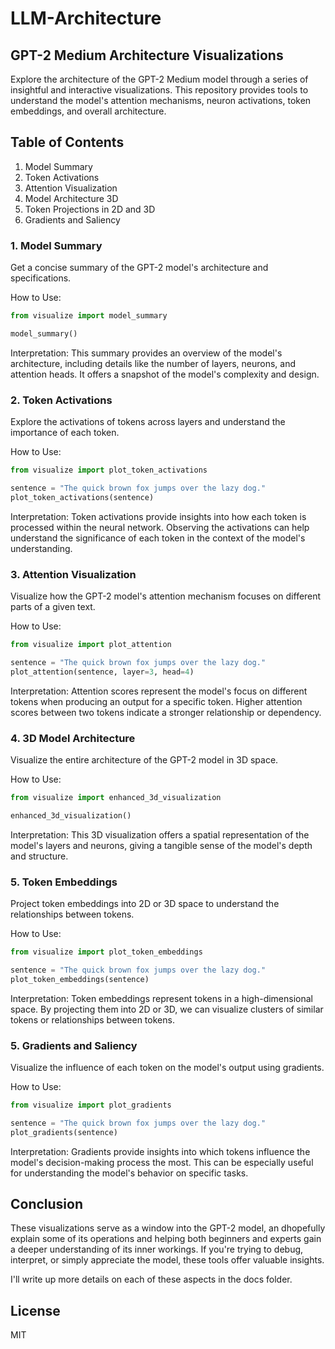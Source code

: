 # LLM-Architecture

## GPT-2 Medium Architecture Visualizations
Explore the architecture of the GPT-2 Medium model through a series of insightful and interactive visualizations. This repository provides tools to understand the model's attention mechanisms, neuron activations, token embeddings, and overall architecture.

## Table of Contents
1. Model Summary
2. Token Activations
2. Attention Visualization
2. Model Architecture 3D
3. Token Projections in 2D and 3D
5. Gradients and Saliency


### 1. Model Summary
Get a concise summary of the GPT-2 model's architecture and specifications.

How to Use:
```python
from visualize import model_summary

model_summary()
```

Interpretation:
This summary provides an overview of the model's architecture, including details like the number of layers, neurons, and attention heads. It offers a snapshot of the model's complexity and design.


### 2. Token Activations
Explore the activations of tokens across layers and understand the importance of each token.

How to Use:
```python
from visualize import plot_token_activations

sentence = "The quick brown fox jumps over the lazy dog."
plot_token_activations(sentence)
```

Interpretation:
Token activations provide insights into how each token is processed within the neural network. Observing the activations can help understand the significance of each token in the context of the model's understanding.

### 3. Attention Visualization
Visualize how the GPT-2 model's attention mechanism focuses on different parts of a given text.

How to Use:
```python
from visualize import plot_attention

sentence = "The quick brown fox jumps over the lazy dog."
plot_attention(sentence, layer=3, head=4)
```

Interpretation:
Attention scores represent the model's focus on different tokens when producing an output for a specific token. Higher attention scores between two tokens indicate a stronger relationship or dependency.


### 4. 3D Model Architecture
Visualize the entire architecture of the GPT-2 model in 3D space.

How to Use:
```python
from visualize import enhanced_3d_visualization

enhanced_3d_visualization()
```

Interpretation:
This 3D visualization offers a spatial representation of the model's layers and neurons, giving a tangible sense of the model's depth and structure.


### 5. Token Embeddings
Project token embeddings into 2D or 3D space to understand the relationships between tokens.

How to Use:
```python
from visualize import plot_token_embeddings

sentence = "The quick brown fox jumps over the lazy dog."
plot_token_embeddings(sentence)
```

Interpretation:
Token embeddings represent tokens in a high-dimensional space. By projecting them into 2D or 3D, we can visualize clusters of similar tokens or relationships between tokens.

### 5. Gradients and Saliency
Visualize the influence of each token on the model's output using gradients.

How to Use:
```python
from visualize import plot_gradients

sentence = "The quick brown fox jumps over the lazy dog."
plot_gradients(sentence)
```

Interpretation:
Gradients provide insights into which tokens influence the model's decision-making process the most. This can be especially useful for understanding the model's behavior on specific tasks.




## Conclusion
These visualizations serve as a window into the GPT-2 model, an dhopefully explain some of its operations and helping both beginners and experts gain a deeper understanding of its inner workings. If you're trying to debug, interpret, or simply appreciate the model, these tools offer valuable insights.

I'll write up more details on each of these aspects in the docs folder.

## License
MIT
